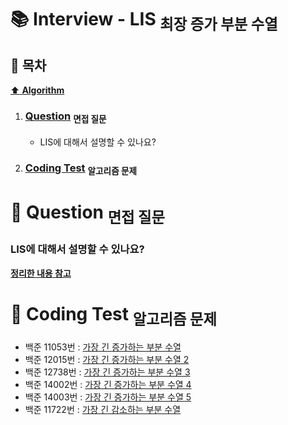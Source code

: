 # :books: Interview - LIS <sub>최장 증가 부분 수열</sub>

## :bookmark_tabs: 목차

[:arrow_up: **Algorithm**](../README.md)

1. ### [Question](#) <sub>면접 질문</sub>

   - LIS에 대해서 설명할 수 있나요?

2. ### [Coding Test](#) <sub>알고리즘 문제</sub>

# :closed_book: Question <sub>면접 질문</sub>

### LIS에 대해서 설명할 수 있나요?

[**정리한 내용 참고**](../Note/LIS.md)

# :orange_book: Coding Test <sub>알고리즘 문제</sub>

- 백준 11053번 : [가장 긴 증가하는 부분 수열](https://www.acmicpc.net/problem/11053)
- 백준 12015번 : [가장 긴 증가하는 부분 수열 2](https://www.acmicpc.net/problem/12015)
- 백준 12738번 : [가장 긴 증가하는 부분 수열 3](https://www.acmicpc.net/problem/12738)
- 백준 14002번 : [가장 긴 증가하는 부분 수열 4](https://www.acmicpc.net/problem/14002)
- 백준 14003번 : [가장 긴 증가하는 부분 수열 5](https://www.acmicpc.net/problem/14003)
- 백준 11722번 : [가장 긴 감소하는 부분 수열](https://www.acmicpc.net/problem/11722)
